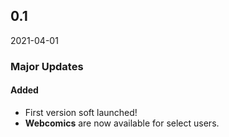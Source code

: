 ## 0.1

2021-04-01

### Major Updates

#### Added

- First version soft launched!
- __Webcomics__ are now available for select users.
